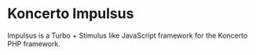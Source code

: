 # Koncerto Impulsus

Impulsus is a Turbo + Stimulus like JavaScript framework for the Koncerto PHP framework.

